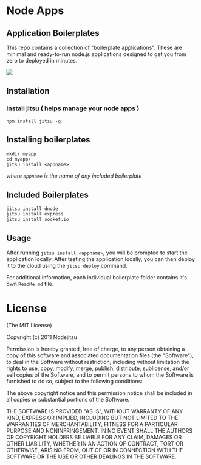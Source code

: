 # Node Apps

## Application Boilerplates

This repo contains a collection of "boilerplate applications". These are  minimal and ready-to-run node.js applications designed to get you from zero to deployed in minutes.

![](https://github.com/nodeapps/boilerplates/raw/master/screenshots/jitsu_install_express.png)

## Installation

### Install jitsu ( helps manage your node apps )

    npm install jitsu -g

## Installing boilerplates

    mkdir myapp
    cd myapp/
    jitsu install <appname>

*where `appname` is the name of any included boilerplate*

## Included Boilerplates

```
jitsu install dnode
jitsu install express
jitsu install socket.io

```

## Usage

After running `jitsu install <appname>`, you will be prompted to start the application locally. After testing the application locally, you can then deploy it to the cloud using the `jitsu deploy` command.

For additional information, each individual boilerplate folder contains it's own `ReadMe.md` file.

# License

(The MIT License)

Copyright (c) 2011 Nodejitsu

Permission is hereby granted, free of charge, to any person obtaining a copy of this software and associated documentation files (the "Software"), to deal in the Software without restriction, including without limitation the rights to use, copy, modify, merge, publish, distribute, sublicense, and/or sell copies of the Software, and to permit persons to whom the Software is furnished to do so, subject to the following conditions:

The above copyright notice and this permission notice shall be included in all copies or substantial portions of the Software.

THE SOFTWARE IS PROVIDED "AS IS", WITHOUT WARRANTY OF ANY KIND, EXPRESS OR IMPLIED, INCLUDING BUT NOT LIMITED TO THE WARRANTIES OF MERCHANTABILITY, FITNESS FOR A PARTICULAR PURPOSE AND NONINFRINGEMENT. IN NO EVENT SHALL THE AUTHORS OR COPYRIGHT HOLDERS BE LIABLE FOR ANY CLAIM, DAMAGES OR OTHER LIABILITY, WHETHER IN AN ACTION OF CONTRACT, TORT OR OTHERWISE, ARISING FROM, OUT OF OR IN CONNECTION WITH THE SOFTWARE OR THE USE OR OTHER DEALINGS IN THE SOFTWARE.
